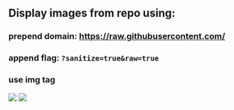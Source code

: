 ## Display images from repo using:

### prepend domain: https://raw.githubusercontent.com/
### append flag: **`?sanitize=true&raw=true`**
### use img tag

<img src="https://raw.githubusercontent.com/YourUserAccount/YourProject/master/DirectoryPath/Example.png?sanitize=true&raw=true" />

<img src="https://raw.githubusercontent.com/YourUserAccount/YourProject/master/DirectoryPath/svgdemo1.svg?sanitize=true&raw=true" />
